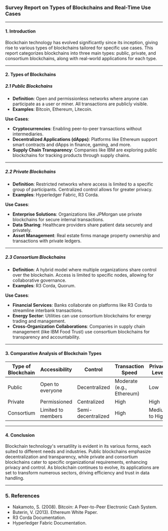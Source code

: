 ### Survey Report on Types of Blockchains and Real-Time Use Cases

---

#### **1. Introduction**
Blockchain technology has evolved significantly since its inception, giving rise to various types of blockchains tailored for specific use cases. This report categorizes blockchains into three main types: public, private, and consortium blockchains, along with real-world applications for each type.

---

#### **2. Types of Blockchains**

##### **2.1 Public Blockchains**
- **Definition**: Open and permissionless networks where anyone can participate as a user or miner. All transactions are publicly visible.
- **Examples**: Bitcoin, Ethereum, Litecoin.
  
**Use Cases**:
- **Cryptocurrencies**: Enabling peer-to-peer transactions without intermediaries.
- **Decentralized Applications (dApps)**: Platforms like Ethereum support smart contracts and dApps in finance, gaming, and more.
- **Supply Chain Transparency**: Companies like IBM are exploring public blockchains for tracking products through supply chains.

---

##### **2.2 Private Blockchains**
- **Definition**: Restricted networks where access is limited to a specific group of participants. Centralized control allows for greater privacy.
- **Examples**: Hyperledger Fabric, R3 Corda.

**Use Cases**:
- **Enterprise Solutions**: Organizations like JPMorgan use private blockchains for secure internal transactions.
- **Data Sharing**: Healthcare providers share patient data securely and privately.
- **Asset Management**: Real estate firms manage property ownership and transactions with private ledgers.

---

##### **2.3 Consortium Blockchains**
- **Definition**: A hybrid model where multiple organizations share control over the blockchain. Access is limited to specific nodes, allowing for collaborative governance.
- **Examples**: R3 Corda, Quorum.

**Use Cases**:
- **Financial Services**: Banks collaborate on platforms like R3 Corda to streamline interbank transactions.
- **Energy Sector**: Utilities can use consortium blockchains for energy trading and management.
- **Cross-Organization Collaborations**: Companies in supply chain management (like IBM Food Trust) use consortium blockchains for transparency and accountability.

---

#### **3. Comparative Analysis of Blockchain Types**

| **Type of Blockchain** | **Accessibility**       | **Control**               | **Transaction Speed**      | **Privacy Level**     |
|------------------------|------------------------|---------------------------|----------------------------|-----------------------|
| Public                 | Open to everyone       | Decentralized             | Moderate (e.g., Ethereum)  | Low                   |
| Private                | Permissioned           | Centralized               | High                        | High                  |
| Consortium             | Limited to members     | Semi-decentralized        | High                        | Medium to High        |

---

#### **4. Conclusion**
Blockchain technology's versatility is evident in its various forms, each suited to different needs and industries. Public blockchains emphasize decentralization and transparency, while private and consortium blockchains cater to specific organizational requirements, enhancing privacy and control. As blockchain continues to evolve, its applications are set to transform numerous sectors, driving efficiency and trust in data handling.

---

### **5. References**
- Nakamoto, S. (2008). Bitcoin: A Peer-to-Peer Electronic Cash System.
- Buterin, V. (2013). Ethereum White Paper.
- R3 Corda Documentation.
- Hyperledger Fabric Documentation.

